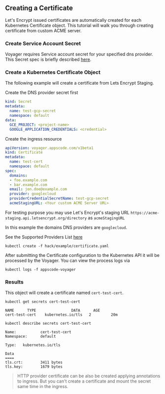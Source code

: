 ## Creating a Certificate
Let's Encrypt issued certificates are automatically created for each Kubernetes Certificate object. This
tutorial will walk you through creating certificate from custom ACME server.

### Create Service Account Secret
Voyager requires Service account secret for your specified dns provider. This Secret spec is briefly described [here](provider.md).

### Create a Kubernetes Certificate Object
The following example will create a certificate from Lets Encrypt Staging.

Create the DNS provider secret first
```yaml
kind: Secret
metadata:
  name: test-gcp-secret
  namespace: default
data:
  GCE_PROJECT: <project-name>
  GOOGLE_APPLICATION_CREDENTIALS: <credential>
```

Create the ingress resource
```yaml
apiVersion: voyager.appscode.com/v1beta1
kind: Certificate
metadata:
  name: test-cert
  namespace: default
spec:
  domains:
  - foo.example.com
  - bar.example.com
  email: jon.doe@example.com
  provider: googlecloud
  providerCredentialSecretName: test-gcp-secret
  acmeStagingURL: <Your custom ACME Server URL>
```

For testing purpose you may use Let's Encrypt's staging URL `https://acme-staging.api.letsencrypt.org/directory` as `acmeStagingURL`

In this example the domains DNS providers are `googlecloud`.

See the Supported Providers List [here](provider.md)

```console
kubectl create -f hack/example/certificate.yaml
```

After submitting the Certificate configuration to the Kubernetes API it will be processed by the Voyager. You can view the process logs via
```
kubectl logs -f appscode-voyager
```

### Results
This object will create a certificate named `cert-test-cert`.

```console
kubectl get secrets cert-test-cert
```

```
NAME      TYPE                DATA      AGE
cert-test-cert    kubernetes.io/tls   2         20m
```

```
kubectl describe secrets cert-test-cert
```

```
Name:           cert-test-cert
Namespace:      default

Type:   kubernetes.io/tls

Data
====
tls.crt:        3411 bytes
tls.key:        1679 bytes
```

> HTTP provider certificate can be also be created applying annotations to ingress. But you can't create a
certificate and mount the secret same time in the ingress.